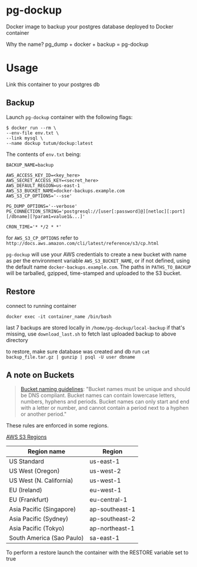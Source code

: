 
# pg-dockup

Docker image to backup your postgres database deployed to Docker container

Why the name? pg_dump + docker + backup = pg-dockup

# Usage
Link this container to your postgres db

## Backup
Launch `pg-dockup` container with the following flags:

```
$ docker run --rm \
--env-file env.txt \
--link mysql \
--name dockup tutum/dockup:latest
```

The contents of `env.txt` being:

```
BACKUP_NAME=backup

AWS_ACCESS_KEY_ID=<key_here>
AWS_SECRET_ACCESS_KEY=<secret_here>
AWS_DEFAULT_REGION=us-east-1
AWS_S3_BUCKET_NAME=docker-backups.example.com
AWS_S3_CP_OPTIONS='--sse'

PG_DUMP_OPTIONS='--verbose'
PG_CONNECTION_STRING='postgresql://[user[:password]@][netloc][:port][/dbname][?param1=value1&...]'

CRON_TIME='* */2 * *'
```

for `AWS_S3_CP_OPTIONS` refer to `http://docs.aws.amazon.com/cli/latest/reference/s3/cp.html`

`pg-dockup` will use your AWS credentials to create a new bucket with name as per the environment variable `AWS_S3_BUCKET_NAME`, or if not defined, using the default name `docker-backups.example.com`. The paths in `PATHS_TO_BACKUP` will be tarballed, gzipped, time-stamped and uploaded to the S3 bucket.


## Restore
connect to running container 

`docker exec -it container_name /bin/bash`

last 7 backups are stored locally in `/home/pg-dockup/local-backup`
if that's missing, use `download_last.sh` to fetch last uploaded backup to above directory

to restore, make sure database was created and db run `cat backup_file.tar.gz | gunzip | psql -U user dbname` 

## A note on Buckets

> [Bucket naming guidelines](http://docs.aws.amazon.com/cli/latest/userguide/using-s3-commands.html):
> "Bucket names must be unique and should be DNS compliant. Bucket names can contain lowercase letters, numbers, hyphens and periods. Bucket names can only start and end with a letter or number, and cannot contain a period next to a hyphen or another period."

These rules are enforced in some regions.


[AWS S3 Regions](http://docs.aws.amazon.com/general/latest/gr/rande.html#s3_region)

| Region name               | Region         |
| ------------------------- | -------------- |
| US Standard               | us-east-1      |
| US West (Oregon)          | us-west-2      |
| US West (N. California)   | us-west-1      |
| EU (Ireland)              | eu-west-1      |
| EU (Frankfurt)            | eu-central-1   |
| Asia Pacific (Singapore)  | ap-southeast-1 |
| Asia Pacific (Sydney)     | ap-southeast-2 |
| Asia Pacific (Tokyo)      | ap-northeast-1 |
| South America (Sao Paulo) | sa-east-1      |


To perform a restore launch the container with the RESTORE variable set to true